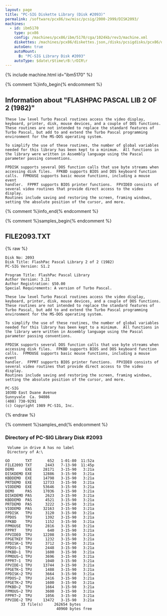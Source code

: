 ```yaml
---
layout: page
title: "PC-SIG Diskette Library (Disk #2093)"
permalink: /software/pcx86/sw/misc/pcsig/2000-2999/DISK2093/
machines:
  - id: ibm5170
    type: pcx86
    config: /machines/pcx86/ibm/5170/cga/1024kb/rev3/machine.xml
    diskettes: /machines/pcx86/diskettes.json,/disks/pcsigdisks/pcx86/diskettes.json
    autoGen: true
    autoMount:
      B: "PC-SIG Library Disk #2093"
    autoType: $date\r$time\rB:\rDIR\r
---
```


{% include machine.html id="ibm5170" %}

{% comment %}info_begin{% endcomment %}

## Information about "FLASHPAC PASCAL LIB 2 OF 2 (1982)"

    These low level Turbo Pascal routines access the video display,
    keyboard, printer, disk, mouse devices, and a couple of DOS functions.
    These routines are not intended to replace the standard features of
    Turbo Pascal, but add to and extend the Turbo Pascal programming
    environment for the MS-DOS operating system.
    
    To simplify the use of these routines, the number of global variables
    needed for this library has been kept to a minimum.  All functions in
    the library were written in Assembly language using the Pascal
    parameter passing conventions.
    
    FPDISK supports several DOS function calls that use byte streams when
    accessing disk files.  FPKBD supports BIOS and DOS keyboard function
    calls.  FPMOUSE supports basic mouse functions, including a mouse event
    handler.  FPPRT supports BIOS printer functions.  FPVIDEO consists of
    several video routines that provide direct access to the video display.
    Routines include saving and restoring the screen, framing windows,
    setting the absolute position of the cursor, and more.
{% comment %}info_end{% endcomment %}

{% comment %}samples_begin{% endcomment %}

## FILE2093.TXT

{% raw %}
```
Disk No: 2093                                                           
Disk Title: FlashPac Pascal Library 2 of 2 (1982)                       
PC-SIG Version: S1.2                                                    
                                                                        
Program Title: FlashPac Pascal Library                                  
Author Version: 3.21                                                    
Author Registration: $50.00                                             
Special Requirements: A version of Turbo Pascal.                        
                                                                        
These low level Turbo Pascal routines access the video display,         
keyboard, printer, disk, mouse devices, and a couple of DOS functions.  
These routines are not intended to replace the standard features of     
Turbo Pascal, but add to and extend the Turbo Pascal programming        
environment for the MS-DOS operating system.                            
                                                                        
To simplify the use of these routines, the number of global variables   
needed for this library has been kept to a minimum.  All functions in   
the library were written in Assembly language using the Pascal          
parameter passing conventions.                                          
                                                                        
FPDISK supports several DOS function calls that use byte streams when   
accessing disk files.  FPKBD supports BIOS and DOS keyboard function    
calls.  FPMOUSE supports basic mouse functions, including a mouse event 
handler.  FPPRT supports BIOS printer functions.  FPVIDEO consists of   
several video routines that provide direct access to the video display. 
Routines include saving and restoring the screen, framing windows,      
setting the absolute position of the cursor, and more.                  
                                                                        
PC-SIG                                                                  
1030D East Duane Avenue                                                 
Sunnyvale  Ca. 94086                                                    
(408) 730-9291                                                          
(c) Copyright 1989 PC-SIG, Inc.                                         
```
{% endraw %}

{% comment %}samples_end{% endcomment %}

### Directory of PC-SIG Library Disk #2093

     Volume in drive A has no label
     Directory of A:\

    GO       TXT       652   1-01-80  11:52a
    FILE2093 TXT      2443   7-13-90  11:45p
    DEMO     EXE     28171   3-15-90   3:21a
    DISKDEMO EXE     12886   3-15-90   3:21a
    KBDDEMO  EXE     14798   3-15-90   3:21a
    PRTDEMO  EXE     12733   3-15-90   3:21a
    VIODEMO  EXE     53646   3-15-90   3:21a
    DEMO     PAS     17036   3-15-90   3:21a
    DISKDEMO PAS      2623   3-15-90   3:21a
    KBDDEMO  PAS      4521   3-15-90   3:21a
    PRTDEMO  PAS      3222   3-15-90   3:21a
    VIODEMO  PAS     32163   3-15-90   3:21a
    FPDISK   TPU      3120   3-15-90   3:21a
    FPDOS    TPU      1392   3-15-90   3:21a
    FPKBD    TPU      1152   3-15-90   3:21a
    FPMOUSE  TPU      2816   3-15-90   3:21a
    FPPRT    TPU       640   3-15-90   3:21a
    FPVIDEO  TPU     12208   3-15-90   3:21a
    FPGETKEY TPU      1232   3-15-90   3:21a
    FPDISK~1 TPU      3712   3-15-90   3:21a
    FPDOS~1  TPU      2448   3-15-90   3:21a
    FPKBD~1  TPU      1600   3-15-90   3:21a
    FPMOUS~1 TPU      3696   3-15-90   3:21a
    FPPRT~1  TPU      1040   3-15-90   3:21a
    FPVIDE~1 TPU     13744   3-15-90   3:21a
    FPGETK~1 TPU      1488   3-15-90   3:21a
    FPDISK~2 TPU      3664   3-15-90   3:21a
    FPDOS~2  TPU      2416   3-15-90   3:21a
    FPGETK~2 TPU      1600   3-15-90   3:21a
    FPKBD~2  TPU      1664   3-15-90   3:21a
    FPMOUS~2 TPU      3600   3-15-90   3:21a
    FPPRT~2  TPU      1056   3-15-90   3:21a
    FPVIDE~2 TPU     13472   3-15-90   3:21a
           33 file(s)     262654 bytes
                           40960 bytes free

